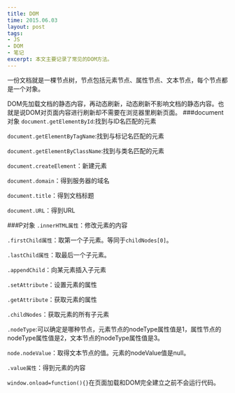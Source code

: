 ```yaml
---
title: DOM
time: 2015.06.03
layout: post
tags:
- JS
- DOM
- 笔记
excerpt: 本文主要记录了常见的DOM方法。
---
```

一份文档就是一棵节点树，节点包括元素节点、属性节点、文本节点，每个节点都是一个对象。

DOM先加载文档的静态内容，再动态刷新，动态刷新不影响文档的静态内容。也就是说DOM对页面内容进行刷新却不需要在浏览器里刷新页面。
###document对象
`document.getElementById`:找到与ID名匹配的元素

`document.getElementByTagName`:找到与标记名匹配的元素

`document.getElementByClassName`:找到与类名匹配的元素

`document.createElement`：新建元素

`document.domain`：得到服务器的域名

`document.title`：得到文档标题

`document.URL`：得到URL

###P对象
`.innerHTML属性`：修改元素的内容

`.firstChild属性`：取第一个子元素。等同于`childNodes[0]`。

`.lastChild属性`：取最后一个子元素。

`.appendChild`：向某元素插入子元素

`.setAttribute`：设置元素的属性

`.getAttribute`：获取元素的属性

`.childNodes`：获取元素的所有子元素

`.nodeType`:可以确定是哪种节点，元素节点的nodeType属性值是1，属性节点的nodeType属性值是2，文本节点的nodeType属性值是3。

`node.nodeValue`：取得文本节点的值。元素的nodeValue值是null。


`.value属性`：得到元素的内容

`window.onload=function(){}`在页面加载和DOM完全建立之前不会运行代码。

